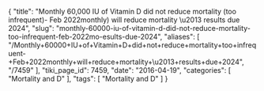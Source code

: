 {
    "title": "Monthly 60,000 IU of Vitamin D did not reduce mortality (too infrequent)- Feb 2022monthly) will reduce mortality \u2013 results due 2024",
    "slug": "monthly-60000-iu-of-vitamin-d-did-not-reduce-mortality-too-infrequent-feb-2022mo-esults-due-2024",
    "aliases": [
        "/Monthly+60000+IU+of+Vitamin+D+did+not+reduce+mortality+too+infrequent-+Feb+2022monthly+will+reduce+mortality+\u2013+results+due+2024",
        "/7459"
    ],
    "tiki_page_id": 7459,
    "date": "2016-04-19",
    "categories": [
        "Mortality and D"
    ],
    "tags": [
        "Mortality and D"
    ]
}